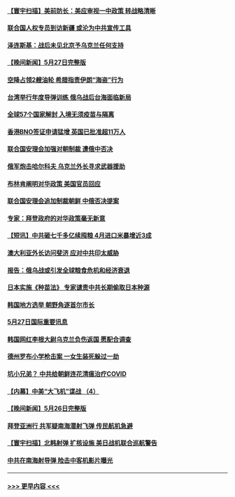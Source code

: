 #### [【寰宇扫描】美前防长：美应审视一中政策 转战略清晰](../pages/prog202/a103440702.md?t=05281301) 
#### [联合国人权专员到访新疆 或沦为中共宣传工具](../pages/prog202/a103440685.md?t=05281301) 
#### [泽连斯基：战后未见北京予乌克兰任何支持](../pages/prog202/a103440692.md?t=05281301) 
#### [【晚间新闻】5月27日完整版](../pages/prog202/a103440620.md?t=05281301) 
#### [空降占领2艘油轮 希腊指责伊朗“海盗”行为](../pages/prog202/a103440608.md?t=05281301) 
#### [台湾举行年度导弹训练 俄乌战后台海面临新局](../pages/prog202/a103440556.md?t=05281301) 
#### [全球57个国家解封 入境无须疫苗与隔离](../pages/prog202/a103440541.md?t=05281301) 
#### [香港BNO签证申请猛增 英国已批准超11万人](../pages/prog202/a103440552.md?t=05281301) 
#### [联合国安理会加强对朝制裁 遭俄中否决](../pages/prog202/a103440367.md?t=05281301) 
#### [俄军炮击哈尔科夫 乌克兰外长寻求武器援助](../pages/prog202/a103440314.md?t=05281301) 
#### [布林肯阐明对华政策 美国官员回应](../pages/prog202/a103440309.md?t=05281301) 
#### [联合国安理会追加制裁朝鲜 中俄否决提案](../pages/prog202/a103440311.md?t=05281301) 
#### [专家：拜登政府的对华政策毫无新意](../pages/prog202/a103440337.md?t=05281301) 
#### [【短讯】中共砸七千多亿续囤粮 4月进口米暴增近3成](../pages/prog202/a103440313.md?t=05281301) 
#### [澳大利亚外长访问斐济 应对中共印太威胁](../pages/prog202/a103440307.md?t=05281301) 
#### [报告：俄乌战或引发全球粮食危机和经济衰退](../pages/prog202/a103440177.md?t=05281301) 
#### [日本实施《种苗法》 专家谴责中共长期偷取日本种源](../pages/prog202/a103440034.md?t=05281301) 
#### [韩国地方选举 朝野角逐首尔市长](../pages/prog202/a103440032.md?t=05281301) 
#### [5月27日国际重要讯息](../pages/prog202/a103440030.md?t=05281301) 
#### [韩国网红李根大尉乌克兰负伤返国 愿配合调查](../pages/prog202/a103439996.md?t=05281301) 
#### [德州罗布小学枪击案 一女生装死躲过一劫](../pages/prog202/a103439987.md?t=05281301) 
#### [坑小兄弟？ 中共给朝鲜连花清瘟治疗COVID](../pages/prog202/a103439973.md?t=05281301) 
#### [【内幕】中美“大飞机”谍战 （4）](../pages/prog202/a103439903.md?t=05281301) 
#### [【晚间新闻】5月26日完整版](../pages/prog202/a103439772.md?t=05281301) 
#### [拜登亚洲行 共军疑南海潜射飞弹 传民航机急避](../pages/prog202/a103439821.md?t=05281301) 
#### [【寰宇扫描】北韩射弹 扩核设施 美日战机联合巡航警告](../pages/prog202/a103439827.md?t=05281301) 
#### [中共在南海射导弹 险击中客机影片曝光](../pages/prog202/a103439664.md?t=05281301) 

----
#### [ >>> 更早内容 <<< ](../indexes/prog202-earlier.md)
